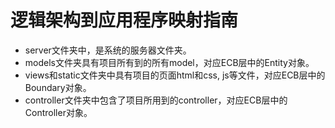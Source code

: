 # 逻辑架构到应用程序映射指南

- server文件夹中，是系统的服务器文件夹。
- models文件夹具有项目所有到的所有model，对应ECB层中的Entity对象。
- views和static文件夹中具有项目的页面html和css, js等文件，对应ECB层中的Boundary对象。
- controller文件夹中包含了项目所用到的controller，对应ECB层中的Controller对象。
